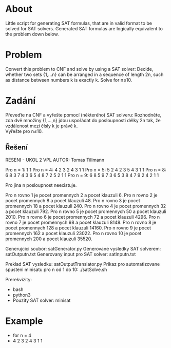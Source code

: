 # About
Little script for generating SAT formulas, that are in valid format to be solved for SAT solvers. Generated SAT formulas are logically equivalent to the problem down below.

# Problem
Convert this problem to CNF and solve by using a SAT solver: Decide, whether two sets {1,...n} can be arranged in a sequence of length 2n, such as distance between numbers k is exactly k.
Solve for n≤10.

# Zadání
Převeďte na CNF a vyřešte pomocí (některého) SAT solveru:  Rozhodněte, zda dvě množiny {1,...,n} jdou uspořádat do posloupnosti délky 2n tak, že vzdálenost mezi čísly k je právě k.  
Vyřešte pro n≤10.

## Řešení
RESENI - UKOL 2 VPL
AUTOR: Tomas Tillmann

Pro n = 1: 1 1 
Pro n = 4: 4 2 3 2 4 3 1 1 
Pro n = 5: 5 2 4 2 3 5 4 3 1 1 
Pro n = 8: 6 8 3 7 4 3 6 5 4 8 7 2 5 2 1 1 
Pro n = 9: 6 8 5 9 7 3 6 5 3 8 4 7 9 2 4 2 1 1 

Pro jina n posloupnost neexistuje.

Pro n rovno 1 je pocet promennych 2 a pocet klauzuli 6.
Pro n rovno 2 je pocet promennych 8 a pocet klauzuli 48.
Pro n rovno 3 je pocet promennych 18 a pocet klauzuli 240.
Pro n rovno 4 je pocet promennych 32 a pocet klauzuli 792.
Pro n rovno 5 je pocet promennych 50 a pocet klauzuli 2010.
Pro n rovno 6 je pocet promennych 72 a pocet klauzuli 4296.
Pro n rovno 7 je pocet promennych 98 a pocet klauzuli 8148.
Pro n rovno 8 je pocet promennych 128 a pocet klauzuli 14160.
Pro n rovno 9 je pocet promennych 162 a pocet klauzuli 23022.
Pro n rovno 10 je pocet promennych 200 a pocet klauzuli 35520.

Generujcici soubor: satGenerator.py
Generovane vysledky SAT solverem: satOutputn.txt
Generovany input pro SAT solver: satInputn.txt

Preklad SAT vysledku: satOutputTranslator.py
Prikaz pro automatizovane spusteni minisatu pro n od 1 do 10: ./satSolve.sh

Prerekvizity:
* bash
* python3
* Pouzity SAT solver: minisat


# Example
* for n = 4
* 4 2 3 2 4 3 1 1
